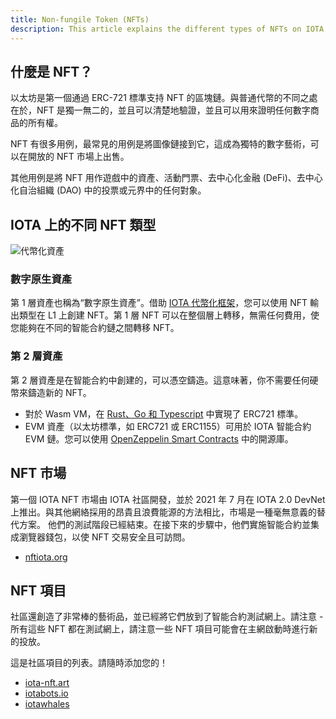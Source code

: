 ```yaml
---
title: Non-fungile Token (NFTs)
description: This article explains the different types of NFTs on IOTA.
---
```


## 什麼是 NFT？

以太坊是第一個通過 ERC-721 標準支持 NFT 的區塊鏈。與普通代幣的不同之處在於，NFT 是獨一無二的，並且可以清楚地驗證，並且可以用來證明任何數字商品的所有權。

NFT 有很多用例，最常見的用例是將圖像鏈接到它，這成為獨特的數字藝術，可以在開放的 NFT 市場上出售。

其他用例是將 NFT 用作遊戲中的資產、活動門票、去中心化金融 (DeFi)、去中心化自治組織 (DAO) 中的投票或元界中的任何對象。

## IOTA 上的不同 NFT 類型

![代幣化資產](/img/learn/layer2-tokenized-assets.png)

### 數字原生資產

第 1 層資產也稱為“數字原生資產”。借助 [IOTA 代幣化框架](https://blog.iota.org/tokenization-on-the-tangle-iota-digital-assets-framework/)，您可以使用 NFT 輸出類型在 L1 上創建 NFT。第 1 層 NFT 可以在整個層上轉移，無需任何費用，使您能夠在不同的智能合約鏈之間轉移 NFT。

### 第 2 層資產

第 2 層資產是在智能合約中創建的，可以憑空鑄造。這意味著，你不需要任何硬幣來鑄造新的 NFT。

- 對於 Wasm VM，在 [Rust、Go 和 Typescript](https://github.com/iotaledger/wasp/tree/develop/contracts/wasm/erc721) 中實現了 ERC721 標準。
- EVM 資產（以太坊標準，如 ERC721 或 ERC1155）可用於 IOTA 智能合約 EVM 鏈。您可以使用 [OpenZeppelin Smart Contracts](https://github.com/OpenZeppelin/openzeppelin-contracts) 中的開源庫。

## NFT 市場

第一個 IOTA NFT 市場由 IOTA 社區開發，並於 2021 年 7 月在 IOTA 2.0 DevNet 上推出。與其他網絡採用的昂貴且浪費能源的方法相比，市場是一種毫無意義的替代方案。
他們的測試階段已經結束。在接下來的步驟中，他們實施智能合約並集成瀏覽器錢包，以使 NFT 交易安全且可訪問。

- [nftiota.org](https://nftiota.org/)

## NFT 項目

社區還創造了非常棒的藝術品，並已經將它們放到了智能合約測試網上。請注意 - 所有這些 NFT 都在測試網上，請注意一些 NFT 項目可能會在主網啟動時進行新的投放。

這是社區項目的列表。請隨時添加您的！

- [iota-nft.art](https://iota-nft.art/)
- [iotabots.io](https://iotabots.io/)
- [iotawhales](https://pixeldoggy.com/iotawhales)
